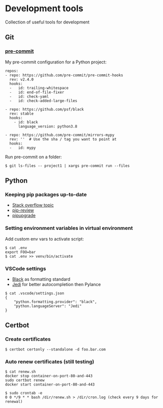 # Development tools
Collection of useful tools for development


## Git

### [pre-commit](https://pre-commit.com/)

My pre-commit configuration for a Python project:
```
repos:
- repo: https://github.com/pre-commit/pre-commit-hooks
  rev: v2.4.0
  hooks:
  -   id: trailing-whitespace
  -   id: end-of-file-fixer
  -   id: check-yaml
  -   id: check-added-large-files

- repo: https://github.com/psf/black
  rev: stable
  hooks:
    - id: black
      language_version: python3.8

- repo: https://github.com/pre-commit/mirrors-mypy
  rev: ''  # Use the sha / tag you want to point at
  hooks:
  -   id: mypy
```

Run pre-commit on a folder:
```
$ git ls-files -- project1 | xargs pre-commit run --files
```

## Python

### Keeping pip packages up-to-date
- [Stack overflow topic](https://stackoverflow.com/questions/2720014/how-to-upgrade-all-python-packages-with-pip)
- [pip-review](https://github.com/jgonggrijp/pip-review)
- [pipupgrade](https://github.com/achillesrasquinha/pipupgrade)

### Setting environment variables in virtual environment

Add custom env vars to activate script:
```
$ cat .env
export FOO=bar
$ cat .env >> venv/bin/activate
```

### VSCode settings

- [Black](https://github.com/psf/black) as formatting standard
- [Jedi](https://github.com/davidhalter/jedi) for better autocompletion then Pylance
```
$ cat .vscode/settings.json
{
    "python.formatting.provider": "black",
    "python.languageServer": "Jedi"
}
```

## Certbot

### Create certificates

```
$ certbot certonly --standalone -d foo.bar.com
```

### Auto renew certificates (still testing)

```
$ cat renew.sh
docker stop container-on-port-80-and-443
sudo certbot renew
docker start container-on-port-80-and-443

$ sudo crontab -e
0 0 */9 * * bash /dir/renew.sh > /dir/cron.log (check every 9 days for renewal)
```



